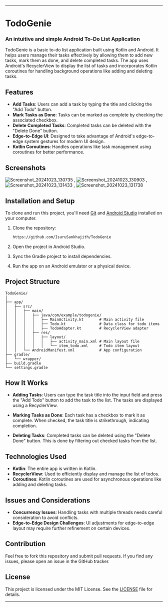 
---

# TodoGenie

### An intuitive and simple Android To-Do List Application

TodoGenie is a basic to-do list application built using Kotlin and Android. It helps users manage their tasks effectively by allowing them to add new tasks, mark them as done, and delete completed tasks. The app uses Android's RecyclerView to display the list of tasks and incorporates Kotlin coroutines for handling background operations like adding and deleting tasks.

## Features

- **Add Tasks**: Users can add a task by typing the title and clicking the "Add Todo" button.
- **Mark Tasks as Done**: Tasks can be marked as complete by checking the associated checkbox.
- **Delete Completed Tasks**: Completed tasks can be deleted with the "Delete Done" button.
- **Edge-to-Edge UI**: Designed to take advantage of Android's edge-to-edge system gestures for modern UI design.
- **Kotlin Coroutines**: Handles operations like task management using coroutines for better performance.

## Screenshots
![Screenshot_20241023_130735](https://github.com/user-attachments/assets/1702efda-bd1f-44a0-9fce-109afcf0e808) ,
![Screenshot_20241023_130903](https://github.com/user-attachments/assets/1c61df94-2efc-41a6-aacd-7c8ab48d969c) ,
![Screenshot_20241023_131433](https://github.com/user-attachments/assets/fedb7948-fed7-43b3-acd1-1fd8b59b015d) ,
![Screenshot_20241023_131738](https://github.com/user-attachments/assets/b2ef4725-1daa-4c5a-aef5-8a8258d705bc)




## Installation and Setup

To clone and run this project, you'll need [Git](https://git-scm.com) and [Android Studio](https://developer.android.com/studio) installed on your computer.

1. Clone the repository:
   ```bash
   https://github.com/IsuruSankhajith/TodoGenie
   ```

2. Open the project in Android Studio.

3. Sync the Gradle project to install dependencies.

4. Run the app on an Android emulator or a physical device.

## Project Structure

```
TodoGenie/
│
├── app/
│   ├── src/
│   │   ├── main/
│   │   │   ├── java/com/example/todogenie/
│   │   │   │   ├── MainActivity.kt       # Main activity file
│   │   │   │   ├── Todo.kt               # Data class for todo items
│   │   │   │   ├── TodoAdapter.kt        # RecyclerView adapter
│   │   │   ├── res/
│   │   │   │   ├── layout/
│   │   │   │   │   ├── activity_main.xml # Main layout file
│   │   │   │   │   └── item_todo.xml     # Todo item layout
│   │   └── AndroidManifest.xml           # App configuration
├── gradle/
│   └── wrapper/
├── build.gradle
└── settings.gradle
```

## How It Works

- **Adding Tasks**: Users can type the task title into the input field and press the "Add Todo" button to add the task to the list. The tasks are displayed using a RecyclerView.
  
- **Marking Tasks as Done**: Each task has a checkbox to mark it as complete. When checked, the task title is strikethrough, indicating completion.

- **Deleting Tasks**: Completed tasks can be deleted using the "Delete Done" button. This is done by filtering out checked tasks from the list.

## Technologies Used

- **Kotlin**: The entire app is written in Kotlin.
- **RecyclerView**: Used to efficiently display and manage the list of todos.
- **Coroutines**: Kotlin coroutines are used for asynchronous operations like adding and deleting tasks.

## Issues and Considerations

- **Concurrency Issues**: Handling tasks with multiple threads needs careful consideration to avoid conflicts.
- **Edge-to-Edge Design Challenges**: UI adjustments for edge-to-edge layout may require further refinement on certain devices.

## Contribution

Feel free to fork this repository and submit pull requests. If you find any issues, please open an issue in the GitHub tracker.

## License

This project is licensed under the MIT License. See the [LICENSE](LICENSE) file for details.

---
